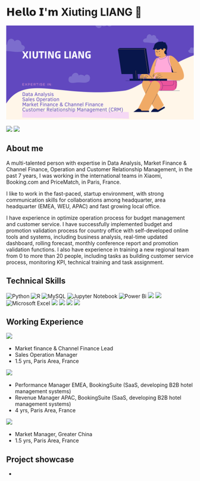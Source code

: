 # 𝗛𝗲𝗹𝗹𝗼 𝗜'𝗺 Xiuting LIANG 👋

<img src="https://github.com/rippleliang/rippleliang/blob/main/github_into1.png">

[![](https://img.shields.io/badge/-@XiutingLIANG-%23181717?style=flat-square&logo=github)](https://github.com/rippleliang)
[![](https://img.shields.io/badge/LinkedIn-0077B5?style=for-the-badge&logo=linkedin&logoColor=white)](https://www.linkedin.com/in/xiuting-liang/)

## About me
A multi-talented person with expertise in Data Analysis, Market Finance & Channel Finance, Operation and Customer Relationship Management, in the past 7 years, I was working in the international teams in Xiaomi, Booking.com and PriceMatch, in Paris, France.

I like to work in the fast-paced, startup environment, with strong communication skills for collaborations among headquarter, area headquarter (EMEA, WEU, APAC) and fast growing local office.

I have experience in optimize operation process for budget management and customer service. I have successfully implemented budget and promotion validation process for country office with self-developed online tools and systems, including business analysis, real-time updated dashboard, rolling forecast, monthly conference report and promotion validation functions. I also have experience in training a new regional team from 0 to more than 20 people, including tasks as building customer service process, monitoring KPI, technical training and task assignment.

## Technical Skills
![Python](https://img.shields.io/badge/python-3670A0?style=for-the-badge&logo=python&logoColor=ffdd54)
![R](https://img.shields.io/badge/r-%23276DC3.svg?style=for-the-badge&logo=r&logoColor=white)
![MySQL](https://img.shields.io/badge/mysql-%2300f.svg?style=for-the-badge&logo=mysql&logoColor=white)
![Jupyter Notebook](https://img.shields.io/badge/jupyter-%23FA0F00.svg?style=for-the-badge&logo=jupyter&logoColor=white)
![Power Bi](https://img.shields.io/badge/power_bi-F2C811?style=for-the-badge&logo=powerbi&logoColor=black)
![](https://img.shields.io/badge/Tableau-E97627?style=for-the-badge&logo=Tableau&logoColor=white)
![](https://img.shields.io/badge/Google%20Analytics-E37400?style=for-the-badge&logo=google%20analytics&logoColor=white)
![Microsoft Excel](https://img.shields.io/badge/Microsoft_Excel-217346?style=for-the-badge&logo=microsoft-excel&logoColor=white)
![](https://img.shields.io/badge/Microsoft_SharePoint-0078D4?style=for-the-badge&logo=microsoft-sharepoint&logoColor=white)
![](https://img.shields.io/badge/SAP-0FAAFF?style=for-the-badge&logo=sap&logoColor=white)
![](https://img.shields.io/badge/Salesforce-00A1E0?style=for-the-badge&logo=Salesforce&logoColor=white)
![](https://img.shields.io/badge/Markdown-000000?style=for-the-badge&logo=markdown&logoColor=white)




## Working Experience
![](https://img.shields.io/badge/xiaomi%20-FF6900?style=for-the-badge&logo=xiaomi&logoColor=white)

- Market finance & Channel Finance Lead
- Sales Operation Manager
- 1.5 yrs, Paris Area, France

![](https://img.shields.io/badge/-Booking.com-blue) 

- Performance Manager EMEA, BookingSuite (SaaS, developing B2B hotel management systems)
- Revenue Manager APAC, BookingSuite (SaaS, developing B2B hotel management systems)
- 4 yrs, Paris Area, France

![](https://img.shields.io/badge/-PriceMatch-green)

- Market Manager, Greater China
- 1.5 yrs, Paris Area, France

## Project showcase
- 

<!--
**rippleliang/rippleliang** is a ✨ _special_ ✨ repository because its `README.md` (this file) appears on your GitHub profile.

Here are some ideas to get you started:

- 🔭 I’m currently working on ...
- 🌱 I’m currently learning ...
- 👯 I’m looking to collaborate on ...
- 🤔 I’m looking for help with ...
- 💬 Ask me about ...
- 📫 How to reach me: ...
- 😄 Pronouns: ...
- ⚡ Fun fact: ...
-->
